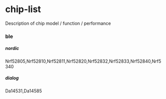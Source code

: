 # chip-list
Description of chip model / function / performance

### ble
##### nordic
Nrf52805,Nrf52810,Nrf52811,Nrf52820,Nrf52832,Nrf52833,Nrf52840,Nrf5340
##### dialog
Da14531,Da14585
